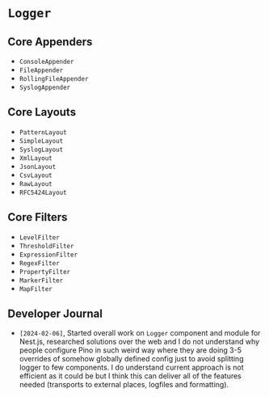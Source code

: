 # `Logger`

## Core Appenders

- `ConsoleAppender`
- `FileAppender`
- `RollingFileAppender`
- `SyslogAppender`

## Core Layouts

- `PatternLayout`
- `SimpleLayout`
- `SyslogLayout`
- `XmlLayout`
- `JsonLayout`
- `CsvLayout`
- `RawLayout`
- `RFC5424Layout`

## Core Filters

- `LevelFilter`
- `ThresholdFilter`
- `ExpressionFilter`
- `RegexFilter`
- `PropertyFilter`
- `MarkerFilter`
- `MapFilter`

## Developer Journal

- `[2024-02-06]`, Started overall work on `Logger` component and module for Nest.js, researched solutions over the web
  and I do not understand why people configure Pino in such weird way where they are doing 3-5 overrides of somehow
  globally defined config just to avoid splitting logger to few components. I do understand current approach is not
  efficient as it could be but I think this can deliver all of the features needed (transports to external places,
  logfiles and formatting).